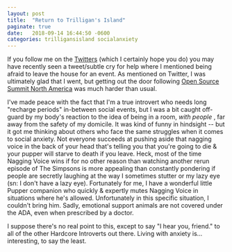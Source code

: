 ```yaml
---
layout: post
title:  "Return to Trilligan's Island"
paginate: true
date:   2018-09-14 16:44:50 -0600
categories: trilligansisland socialanxiety
---
```


If you follow me on the [Twitters][twitter] (which I certainly hope you do)
you may have recently seen a tweet/subtle cry for help where I mentioned being afraid
to leave the house for an event. As mentioned on Twitter, I was ultimately
glad that I went, but getting out the door following [Open Source Summit North
America][ossna] was much harder than usual.

I've made peace with the fact that I'm a true introvert who needs long
"recharge periods" in-between social events, but I was a bit caught off-guard
by my body's reaction to the idea of being in a room, _with people_ , far away
from the safety of my domicile. It was kind of funny in hindsight -- but it
got me thinking about others who face the same struggles when it comes to
social anxiety. Not everyone succeeds at pushing aside that nagging voice in the
back of your head that's telling you that you're going to die & your pupper
will starve to death if you leave. Heck, most of the time Nagging Voice wins
if for no other reason than watching another rerun episode of The Simpsons is
more appealing than constantly pondering if people are secretly laughing at
the way I sometimes stutter or my lazy eye (sn: I don't have a lazy eye). Fortunately for me, I have a wonderful little Pupper companion who quickly & expertly mutes Nagging Voice in situations where he's allowed. Unfortunately in this specific situation, I couldn't bring him. Sadly, emotional support animals are not covered under the ADA, even when prescribed by a doctor.

I suppose there's no real point to this, except to say "I hear you, friend."
to all of the other Hardcore Introverts out there. Living with anxiety is...
interesting, to say the least.







[twitter]: https://twitter.com/OGtrilliams
[ossna]: https://events.linuxfoundation.org/events/open-source-summit-north-america-2018/
[openstack]: https://linuxacademy.com/openstack/training/course/name/openstack-essentials?platform=hootsuite
[openshift]: https://linuxacademy.com/linux/training/course/name/linux-academy-redhat-certificate-of-expertise-in-platform-as-a-service-exam-ex280-prep-course
[la-profile]: https://linuxacademy.com/profile/show/user/name/trilliams
